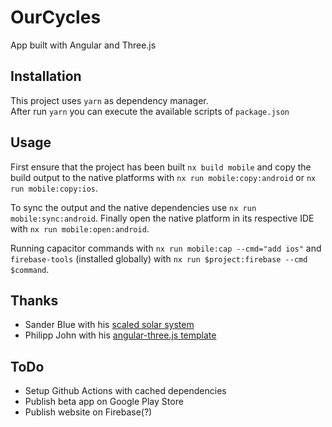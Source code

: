 # OurCycles

App built with Angular and Three.js

## Installation

This project uses `yarn` as dependency manager.  
After run `yarn` you can execute the available scripts of `package.json`

## Usage

First ensure that the project has been built `nx build mobile` and copy the build output
to the native platforms with `nx run mobile:copy:android` or `nx run mobile:copy:ios`.

To sync the output and the native dependencies use `nx run mobile:sync:android`.
Finally open the native platform in its respective IDE with `nx run mobile:open:android`.

Running capacitor commands with `nx run mobile:cap --cmd="add ios"`
and `firebase-tools` (installed globally) with `nx run $project:firebase --cmd $command`.

## Thanks

* Sander Blue with his [scaled solar system][1]
* Philipp John with his [angular-three.js template][2]

## ToDo

* Setup Github Actions with cached dependencies
* Publish beta app on Google Play Store
* Publish website on Firebase(?)

[1]: https://github.com/sanderblue/solar-system-threejs
[2]: https://github.com/JohnnyDevNull/ng-three-template
